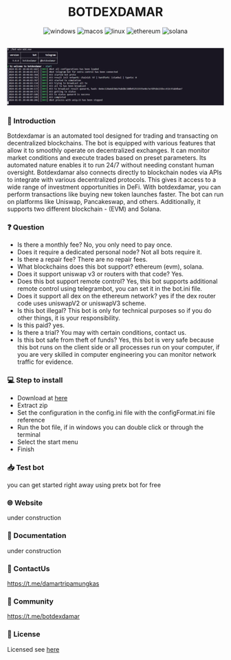<h1 align="center">
    BOTDEXDAMAR
</h1>

<p align="center">
  <img alt="windows" src="https://img.shields.io/badge/Windows-0078D6?style=for-the-badge&logo=windows&logoColor=white">
  <img alt="macos" src="https://img.shields.io/badge/mac%20os-000000?style=for-the-badge&logo=macos&logoColor=F0F0F0">
  <img alt="linux" src="https://img.shields.io/badge/Linux-FCC624?style=for-the-badge&logo=linux&logoColor=black">
  <img alt="ethereum" src="https://img.shields.io/badge/Ethereum-3C3C3D?style=for-the-badge&logo=Ethereum&logoColor=white">
  <img alt="solana" src="https://img.shields.io/badge/Solana-000000?style=for-the-badge&logo=Solana&logoColor=white">
</p>

<br>

<img alt="botdexdamar" src="./images/home.png">

<br>

### 📌 Introduction
Botdexdamar is an automated tool designed for trading and transacting on decentralized blockchains. The bot is equipped with various features that allow it to smoothly operate on decentralized exchanges. It can monitor market conditions and execute trades based on preset parameters. Its automated nature enables it to run 24/7 without needing constant human oversight. Botdexdamar also connects directly to blockchain nodes via APIs to integrate with various decentralized protocols. This gives it access to a wide range of investment opportunities in DeFi. With botdexdamar, you can perform transactions like buying new token launches faster. The bot can run on platforms like Uniswap, Pancakeswap, and others. Additionally, it supports two different blockchain - (EVM) and Solana.

### ❓ Question
- Is there a monthly fee? No, you only need to pay once.
- Does it require a dedicated personal node? Not all bots require it.
- Is there a repair fee? There are no repair fees.
- What blockchains does this bot support? ethereum (evm), solana.
- Does it support uniswap v3 or routers with that code? Yes.
- Does this bot support remote control? Yes, this bot supports additional remote control using telegrambot, you can set it in the bot.ini file.
- Does it support all dex on the ethereum network? yes if the dex router code uses uniswapV2 or uniswapV3 scheme.
- Is this bot illegal? This bot is only for technical purposes so if you do other things, it is your responsibility.
- Is this paid? yes.
- Is there a trial? You may with certain conditions, contact us.
- Is this bot safe from theft of funds? Yes, this bot is very safe because this bot runs on the client side or all processes run on your computer, if you are very skilled in computer engineering you can monitor network traffic for evidence.

### 💻 Step to install
- Download at [here](https://github.com/damartripamungkas/botdexdamar/releases)
- Extract zip
- Set the configuration in the config.ini file with the configFormat.ini file reference
- Run the bot file, if in windows you can double click or through the terminal
- Select the start menu
- Finish

### 📥 Test bot
you can get started right away using pretx bot for free

### 🌐 Website
under construction

### 📖 Documentation
under construction

### 📲 ContactUs
https://t.me/damartripamungkas

### 🔔 Community
https://t.me/botdexdamar

### 📝 License
Licensed see [here](./LICENSE)
